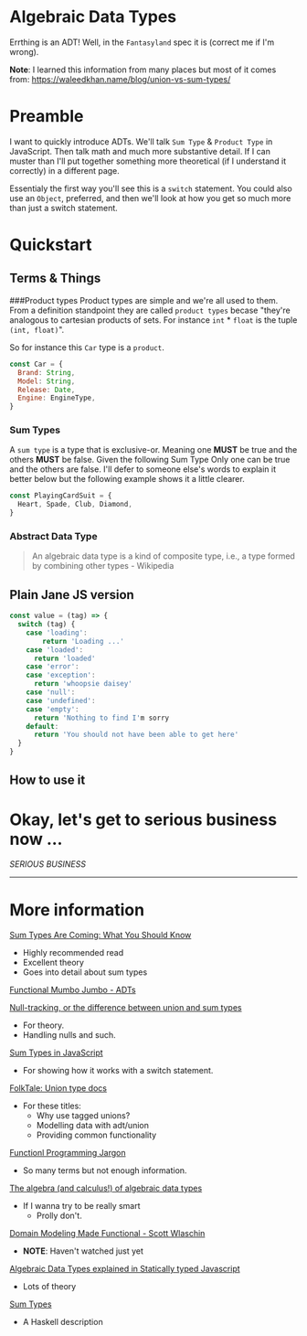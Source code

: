 # Algebraic Data Types
Errthing is an ADT! Well, in the `Fantasyland` spec it is (correct me if I'm wrong).

**Note**:
I learned this information from many places but most of it comes from: https://waleedkhan.name/blog/union-vs-sum-types/

# Preamble
I want to quickly introduce ADTs. We'll talk `Sum Type` & `Product Type` in JavaScript. Then talk math and much more substantive detail. If I can muster than I'll put together something more theoretical (if I understand it correctly) in a different page.

Essentialy the first way you'll see this is a `switch` statement. You could also use an `Object`, preferred, and then we'll look at how you get so much more than just a switch statement.

# Quickstart
## Terms & Things
###Product types
Product types are simple and we're all used to them. From a definition standpoint they are called `product types` becase "they're analogous to cartesian products of sets. For instance `int` * `float` is the tuple `(int, float)`".

So for instance this `Car` type is a `product`.
```js
const Car = {
  Brand: String,
  Model: String,
  Release: Date,
  Engine: EngineType,
}
```

### Sum Types
A `sum type` is a type that is exclusive-or. Meaning one **MUST** be true and the others **MUST** be false. Given the following Sum Type Only one can be true and the others are false. I'll defer to someone else's words to explain it better below but the following example shows it a little clearer.

```js
const PlayingCardSuit = {
  Heart, Spade, Club, Diamond,
}
```

### Abstract Data Type
> An algebraic data type is a kind of composite type, i.e., a type formed by combining other types - Wikipedia

## Plain Jane JS version
```js
const value = (tag) => {
  switch (tag) {
    case 'loading':
    	return 'Loading ...'
    case 'loaded':
      return 'loaded'
    case 'error':
    case 'exception':
      return 'whoopsie daisey'
    case 'null':
    case 'undefined':
    case 'empty':
      return 'Nothing to find I'm sorry
    default:
      return 'You should not have been able to get here'
  }
}
```

## How to use it

# Okay, let's get to serious business now ...
_SERIOUS BUSINESS_

<hr />

# More information

[Sum Types Are Coming: What You Should Know](https://chadaustin.me/2015/07/sum-types/)
  - Highly recommended read
  - Excellent theory
  - Goes into detail about sum types

[Functional Mumbo Jumbo - ADTs](http://blog.jenkster.com/2016/06/functional-mumbo-jumbo-adts.html)

[Null-tracking, or the difference between union and sum types](https://waleedkhan.name/blog/union-vs-sum-types/)
  - For theory.
  - Handling nulls and such.

[Sum Types in JavaScript](https://dev.to/moosch/sum-types-in-javascript-15il)
  - For showing how it works with a switch statement.

[FolkTale: Union type docs](https://folktale.origamitower.com/api/v2.1.0/en/folktale.adt.union.union.union.html)
  - For these titles:
    - Why use tagged unions?
    - Modelling data with adt/union
    - Providing common functionality

[Functionl Programming Jargon](https://github.com/hemanth/functional-programming-jargon#algebraic-data-type)
  - So many terms but not enough information.

[The algebra (and calculus!) of algebraic data types](https://codewords.recurse.com/issues/three/algebra-and-calculus-of-algebraic-data-types)
  - If I wanna try to be really smart
    - Prolly don't.

[Domain Modeling Made Functional - Scott Wlaschin](https://www.youtube.com/watch?v=Up7LcbGZFuo)
  - **NOTE**: Haven't watched just yet

[Algebraic Data Types explained in Statically typed Javascript](https://medium.com/@notgiorgi/algebraic-data-types-explained-in-statically-typed-javascript-4ad31c2b12c9)
  - Lots of theory

[Sum Types](https://www.schoolofhaskell.com/school/to-infinity-and-beyond/pick-of-the-week/sum-types)
  - A Haskell description
